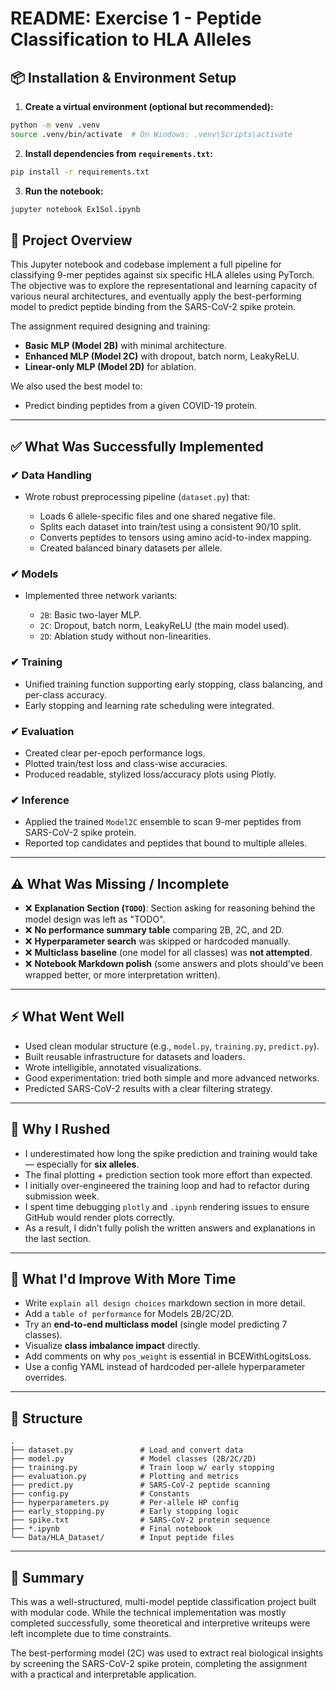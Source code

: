 # README: Exercise 1 - Peptide Classification to HLA Alleles

## 📦 Installation & Environment Setup

1. **Create a virtual environment (optional but recommended):**

```bash
python -m venv .venv
source .venv/bin/activate  # On Windows: .venv\Scripts\activate
```

2. **Install dependencies from `requirements.txt`:**

```bash
pip install -r requirements.txt
```

3. **Run the notebook:**

```bash
jupyter notebook Ex1Sol.ipynb
```


## 🧠 Project Overview

This Jupyter notebook and codebase implement a full pipeline for classifying 9-mer peptides against six specific HLA alleles using PyTorch. The objective was to explore the representational and learning capacity of various neural architectures, and eventually apply the best-performing model to predict peptide binding from the SARS-CoV-2 spike protein.

The assignment required designing and training:

* **Basic MLP (Model 2B)** with minimal architecture.
* **Enhanced MLP (Model 2C)** with dropout, batch norm, LeakyReLU.
* **Linear-only MLP (Model 2D)** for ablation.

We also used the best model to:

* Predict binding peptides from a given COVID-19 protein.

---

## ✅ What Was Successfully Implemented

### ✔ Data Handling

* Wrote robust preprocessing pipeline (`dataset.py`) that:

  * Loads 6 allele-specific files and one shared negative file.
  * Splits each dataset into train/test using a consistent 90/10 split.
  * Converts peptides to tensors using amino acid-to-index mapping.
  * Created balanced binary datasets per allele.

### ✔ Models

* Implemented three network variants:

  * `2B`: Basic two-layer MLP.
  * `2C`: Dropout, batch norm, LeakyReLU (the main model used).
  * `2D`: Ablation study without non-linearities.

### ✔ Training

* Unified training function supporting early stopping, class balancing, and per-class accuracy.
* Early stopping and learning rate scheduling were integrated.

### ✔ Evaluation

* Created clear per-epoch performance logs.
* Plotted train/test loss and class-wise accuracies.
* Produced readable, stylized loss/accuracy plots using Plotly.

### ✔ Inference

* Applied the trained `Model2C` ensemble to scan 9-mer peptides from SARS-CoV-2 spike protein.
* Reported top candidates and peptides that bound to multiple alleles.

---

## ⚠️ What Was Missing / Incomplete

* ❌ **Explanation Section (`TODO`)**: Section asking for reasoning behind the model design was left as "TODO".
* ❌ **No performance summary table** comparing 2B, 2C, and 2D.
* ❌ **Hyperparameter search** was skipped or hardcoded manually.
* ❌ **Multiclass baseline** (one model for all classes) was **not attempted**.
* ❌ **Notebook Markdown polish** (some answers and plots should’ve been wrapped better, or more interpretation written).

---

## ⚡ What Went Well

* Used clean modular structure (e.g., `model.py`, `training.py`, `predict.py`).
* Built reusable infrastructure for datasets and loaders.
* Wrote intelligible, annotated visualizations.
* Good experimentation: tried both simple and more advanced networks.
* Predicted SARS-CoV-2 results with a clear filtering strategy.

---

## 🏃 Why I Rushed

* I underestimated how long the spike prediction and training would take — especially for **six alleles**.
* The final plotting + prediction section took more effort than expected.
* I initially over-engineered the training loop and had to refactor during submission week.
* I spent time debugging `plotly` and `.ipynb` rendering issues to ensure GitHub would render plots correctly.
* As a result, I didn’t fully polish the written answers and explanations in the last section.

---

## 🚧 What I'd Improve With More Time

* Write `explain all design choices` markdown section in more detail.
* Add a `table of performance` for Models 2B/2C/2D.
* Try an **end-to-end multiclass model** (single model predicting 7 classes).
* Visualize **class imbalance impact** directly.
* Add comments on why `pos_weight` is essential in BCEWithLogitsLoss.
* Use a config YAML instead of hardcoded per-allele hyperparameter overrides.

---

## 📁 Structure

```
.
├── dataset.py               # Load and convert data
├── model.py                 # Model classes (2B/2C/2D)
├── training.py              # Train loop w/ early stopping
├── evaluation.py            # Plotting and metrics
├── predict.py               # SARS-CoV-2 peptide scanning
├── config.py                # Constants
├── hyperparameters.py       # Per-allele HP config
├── early_stopping.py        # Early stopping logic
├── spike.txt                # SARS-CoV-2 protein sequence
├── *.ipynb                  # Final notebook
└── Data/HLA_Dataset/        # Input peptide files
```

---

## 🧬 Summary

This was a well-structured, multi-model peptide classification project built with modular code. While the technical implementation was mostly completed successfully, some theoretical and interpretive writeups were left incomplete due to time constraints.

The best-performing model (2C) was used to extract real biological insights by screening the SARS-CoV-2 spike protein, completing the assignment with a practical and interpretable application.
